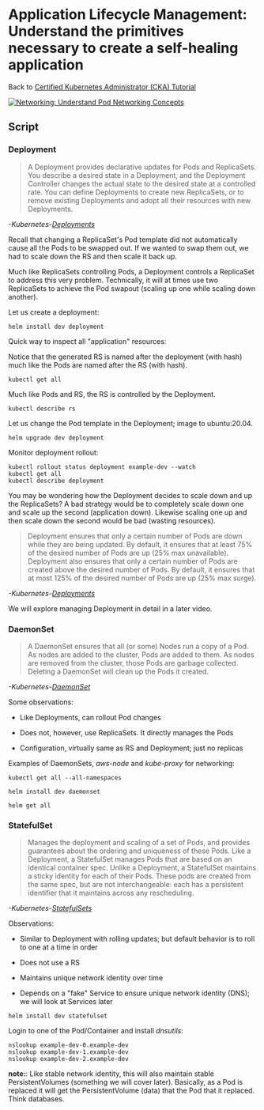 # Application Lifecycle Management: Understand the primitives necessary to create a self-healing application

Back to [Certified Kubernetes Administrator (CKA) Tutorial](https://github.com/larkintuckerllc/k8s-cka-tutorial)

[![Networking: Understand Pod Networking Concepts](http://img.youtube.com/vi/XXXXX/0.jpg)](XXXXX)

## Script

### Deployment

> A Deployment provides declarative updates for Pods and ReplicaSets.
> You describe a desired state in a Deployment, and the Deployment Controller changes the actual state to the desired state at a controlled rate. You can define Deployments to create new ReplicaSets, or to remove existing Deployments and adopt all their resources with new Deployments.

*-Kubernetes-[Deployments](https://kubernetes.io/docs/concepts/workloads/controllers/deployment/)*

Recall that changing a ReplicaSet's Pod template did not automatically cause all the Pods to be swapped out.  If we wanted to swap them out, we had to scale down the RS and then scale it back up.

Much like ReplicaSets controlling Pods, a Deployment controls a ReplicaSet to address this very problem. Technically, it will at times use two ReplicaSets to achieve the Pod swapout (scaling up one while scaling down another).

Let us create a deployment:

```plaintext
helm install dev deployment
```

Quick way to inspect all "application" resources:

Notice that the generated RS is named after the deployment (with hash) much like the Pods are named after the RS (with hash).

```plaintext
kubectl get all
```

Much like Pods and RS, the RS is controlled by the Deployment.

```plaintext
kubectl describe rs
```

Let us change the Pod template in the Deployment; image to ubuntu:20.04.

```plaintext
helm upgrade dev deployment
```

Monitor deployment rollout:

```plaintext
kubectl rollout status deployment example-dev --watch
kubectl get all
kubectl describe deployment
```

You may be wondering how the Deployment decides to scale down and up the ReplicaSets? A bad strategy would be to completely scale down one and scale up the second (application down). Likewise scaling one up and then scale down the second would be bad (wasting resources).

> Deployment ensures that only a certain number of Pods are down while they are being updated. By default, it ensures that at least 75% of the desired number of Pods are up (25% max unavailable).
> Deployment also ensures that only a certain number of Pods are created above the desired number of Pods. By default, it ensures that at most 125% of the desired number of Pods are up (25% max surge).

*-Kubernetes-[Deployments](https://kubernetes.io/docs/concepts/workloads/controllers/deployment/)*

We will explore managing Deployment in detail in a later video.

### DaemonSet

> A DaemonSet ensures that all (or some) Nodes run a copy of a Pod. As nodes are added to the cluster, Pods are added to them. As nodes are removed from the cluster, those Pods are garbage collected. Deleting a DaemonSet will clean up the Pods it created.

*-Kubernetes-[DaemonSet](https://kubernetes.io/docs/concepts/workloads/controllers/daemonset/)*

Some observations:

* Like Deployments, can rollout Pod changes

* Does not, however, use ReplicaSets. It directly manages the Pods

* Configuration, virtually same as RS and Deployment; just no replicas

Examples of DaemonSets, *aws-node* and *kube-proxy* for networking:

```plaintext
kubectl get all --all-namespaces
```

```plaintext
helm install dev daemonset
```

```plaintext
helm get all
```

### StatefulSet

> Manages the deployment and scaling of a set of Pods, and provides guarantees about the ordering and uniqueness of these Pods.
> Like a Deployment, a StatefulSet manages Pods that are based on an identical container spec. Unlike a Deployment, a StatefulSet maintains a sticky identity for each of their Pods. These pods are created from the same spec, but are not interchangeable: each has a persistent identifier that it maintains across any rescheduling.

*-Kubernetes-[StatefulSets](https://kubernetes.io/docs/concepts/workloads/controllers/statefulset/)*

Observations:

* Similar to Deployment with rolling updates; but default behavior is to roll to one at a time in order

* Does not use a RS

* Maintains unique network identity over time

* Depends on a "fake" Service to ensure unique network identity (DNS); we will look at Services later

```plaintext
helm install dev statefulset
```

Login to one of the Pod/Container and install *dnsutils*:

```plaintext
nslookup example-dev-0.example-dev
nslookup example-dev-1.example-dev
nslookup example-dev-2.example-dev
```

**note:**: Like stable network identity, this will also maintain stable PersistentVolumes (something we will cover later).  Basically, as a Pod is replaced it will get the PersistentVolume (data) that the Pod that it replaced.  Think databases.
